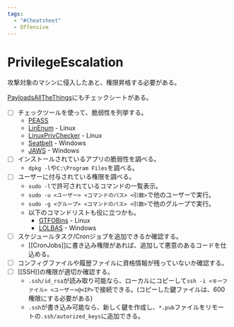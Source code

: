 ```yaml
---
tags:
  - "#Cheatsheet"
  - Offensive
---
```

# PrivilegeEscalation

攻撃対象のマシンに侵入したあと、権限昇格する必要がある。

[PayloadsAllTheThings](https://github.com/swisskyrepo/PayloadsAllTheThings/blob/master/Methodology%20and%20Resources/Linux%20-%20Privilege%20Escalation.md)にもチェックシートがある。

- [ ] チェックツールを使って、脆弱性を列挙する。
	- [PEASS](https://github.com/carlospolop/privilege-escalation-awesome-scripts-suite)
	- [LinEnum](https://github.com/rebootuser/LinEnum.git) - Linux
	- [LinuxPrivChecker](https://github.com/sleventyeleven/linuxprivchecker) - Linux
	- [Seatbelt](https://github.com/GhostPack/Seatbelt) - Windows
	- [JAWS](https://github.com/411Hall/JAWS) - Windows
- [ ] インストールされているアプリの脆弱性を調べる。
	- `dpkg -l`や`C:\Program Files`を調べる。
- [ ] ユーザーに付与されている権限を調べる。
	- `sudo -l`で許可されているコマンドの一覧表示。
	- `sudo -u <ユーザー> <コマンドのパス> <引数>`で他のユーザーで実行。
	- `sudo -g <グループ> <コマンドのパス> <引数>`で他のグループで実行。
	- 以下のコマンドリストも役に立つかも。
		- [GTFOBins](https://gtfobins.github.io/) - Linux
		- [LOLBAS](https://lolbas-project.github.io/#) - Windows
- [ ] スケジュールタスク/Cronジョブを追加できるか確認する。
	- [[CronJobs]]に書き込み権限があれば、追加して悪意のあるコードを仕込める。
- [ ] コンフィグファイルや履歴ファイルに資格情報が残っていないか確認する。
- [ ] [[SSH]]の権限が適切か確認する。
	- `.ssh/id_rsa`が読み取り可能なら、ローカルにコピーして`ssh -i <キーファイル> <ユーザー>@<IP>`で接続できる。(コピーした鍵ファイルは、600権限にする必要がある)
	- `.ssh`が書き込み可能なら、新しく鍵を作成し、`*.pub`ファイルをリモートの`.ssh/autorized_keys`に追加できる。